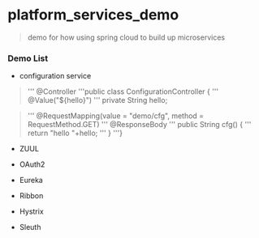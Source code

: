 # platform_services_demo


> demo for how using spring cloud to build up microservices 



### Demo List

- configuration service 

> ''' @Controller
> '''public class ConfigurationController {	
> '''	@Value("${hello}")
> '''	private String hello;
	
> '''	@RequestMapping(value = "demo/cfg", method = RequestMethod.GET)
> '''	@ResponseBody
> '''	public String cfg() {
> '''		return "hello "+hello;
> '''	}
> '''}

- ZUUL

- OAuth2

- Eureka

- Ribbon

- Hystrix

- Sleuth